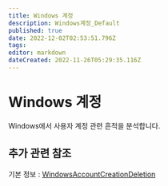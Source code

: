 ```yaml
---
title: Windows 계정
description: Windows계정_Default
published: true
date: 2022-12-02T02:53:51.796Z
tags: 
editor: markdown
dateCreated: 2022-11-26T05:29:35.116Z
---
```


# Windows 계정
Windows에서 사용자 계정 관련 흔적을 분석합니다.

## 추가 관련 참조
기본 정보 : [WindowsAccountCreationDeletion](/ko/Behavior/WindowsAccount/WindowsAccountCreationDeletion)